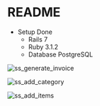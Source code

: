 # README

* Setup Done
  * Rails 7
  * Ruby 3.1.2
  * Database PostgreSQL


![ss_generate_invoice](https://user-images.githubusercontent.com/94526737/169668304-b2300e0a-0472-497c-b2ef-8318ee4ba5b8.png)

![ss_add_category](https://user-images.githubusercontent.com/94526737/169668310-ade7bc7d-e0bd-4dfb-9029-d2de7070fb87.png)

![ss_add_items](https://user-images.githubusercontent.com/94526737/169668316-93dffeda-ef09-42c1-be02-ec1164316401.png)
